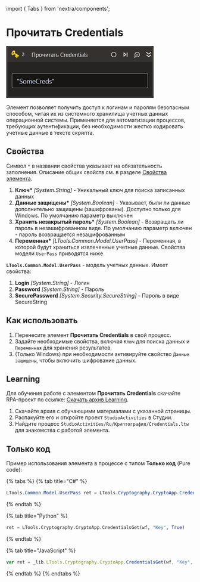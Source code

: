 import { Tabs } from 'nextra/components';

# Прочитать Credentials

![](../../../resources/activities/basic/crypto/get-credentials.png)

Элемент позволяет получить доступ к логинам и паролям безопасным способом, читая их из системного хранилища учетных данных операционной системы. 
Применяется для автоматизации процессов, требующих аутентификации, без необходимости жестко кодировать учетные данные в тексте скрипта.

## Свойства

Символ `*` в названии свойства указывает на обязательность заполнения. 
Описание общих свойств см. в разделе [Свойства элемента](https://docs.primo-rpa.ru/primo-rpa/primo-studio/process/elements#svoistva-elementa).

1. **Ключ\*** *[System.String]* - Уникальный ключ для поиска записанных данных
1. **Данные защищены\*** *[System.Boolean]* - Указывает, были ли данные дополнительно защищены (зашифрованы). Доступно только для Windows. По умолчанию параметр выключен
1. **Хранить незакрытый пароль\*** *[System.Boolean]* - Возвращать ли пароль в незашифрованном виде. По умолчанию параметр включен - пароль возвращается незашифрованным 
1. **Переменная\*** *[LTools.Common.Model.UserPass]* - Переменная, в которой будут храниться извлеченные учетные данные. Свойства модели `UserPass` приводятся ниже

**`LTools.Common.Model.UserPass`** - модель учетных данных. Имеет свойства:
1. **Login** *[System.String]* - Логин
1. **Password** *[System.String]* - Пароль
1. **SecurePassword** *[System.Security.SecureString]* - Пароль в виде SecureString


## Как использовать

1. Перенесите элемент **Прочитать Credentials** в свой процесс.
2. Задайте необходимые свойства, включая `Ключ` для поиска данных и `Переменная` для хранения результатов.
3. (Только Windows) при необходимости активируйте свойство `Данные защищены`, чтобы включить шифрование данных.

##  Learning

Для обучения работе с элементом **Прочитать Credentials** скачайте RPA-проект по ссылке: [Скачать архив Learning](https://github.com/PrimoRPA/Learning/archive/refs/heads/master.zip).

1. Скачайте архив с обучающими материалами с указанной страницы.
2. Распакуйте его и откройте проект `StudioActivities` в Студии.
3. Найдите процесс `StudioActivities/Ru/Криптография/Credentials.ltw` для знакомства с работой элемента.


## Только код

Пример использования элемента в процессе с типом **Только код** (Pure code):


{% tabs %}
{% tab title="C#" %}
```csharp
LTools.Common.Model.UserPass ret = LTools.Cryptography.CryptoApp.CredentialsGet(wf, "Key", true);
```
{% endtab %}

{% tab title="Python" %}
```python
ret = LTools.Cryptography.CryptoApp.CredentialsGet(wf, "Key", True)
```
{% endtab %}

{% tab title="JavaScript" %}
```javascript
var ret = _lib.LTools.Cryptography.CryptoApp.CredentialsGet(wf, "Key", true);
```
{% endtab %}
{% endtabs %}
